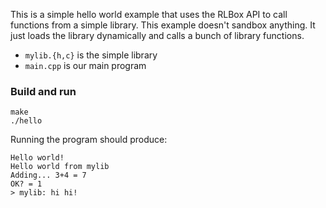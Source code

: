 This is a simple hello world example that uses the RLBox API to call functions
from a simple library. This example doesn't sandbox anything. It just loads the
library dynamically and calls a bunch of library functions.

- `mylib.{h,c}` is the simple library
- `main.cpp` is our main program

### Build  and run

```
make
./hello
```

Running the program should produce:

```
Hello world!
Hello world from mylib
Adding... 3+4 = 7
OK? = 1
> mylib: hi hi!
```
